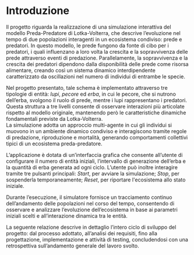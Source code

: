 # Introduzione
Il progetto riguarda la realizzazione di una simulazione interattiva del modello Preda-Predatore di Lotka-Volterra, che descrive l’evoluzione nel tempo di due popolazioni interagenti in un ecosistema condiviso: prede e predatori. In questo modello, le prede fungono da fonte di cibo per i predatori, i quali influenzano a loro volta la crescita e la sopravvivenza delle prede attraverso eventi di predazione. Parallelamente, la sopravvivenza e la crescita dei predatori dipendono dalla disponibilità delle prede come risorsa alimentare, creando così un sistema dinamico interdipendente caratterizzato da oscillazioni nel numero di individui di entrambe le specie. 

Nel progetto presentato, tale schema è implementato attraverso tre tipologie di entità: *lupi*, *pecore* ed *erba*, in cui le pecore, che si nutrono dell’erba, svolgono il ruolo di prede, mentre i lupi rappresentano i predatori. Questa struttura a tre livelli consente di osservare interazioni più articolate rispetto al modello originale, mantenendo però le caratteristiche dinamiche fondamentali previste da Lotka-Volterra.  
La simulazione adotta un approccio multi-agente in cui gli individui si muovono in un ambiente dinamico condiviso e interagiscono tramite regole di predazione, riproduzione e mortalità, generando comportamenti collettivi tipici di un ecosistema preda-predatore.

L’applicazione è dotata di un’interfaccia grafica che consente all’utente di configurare il numero di entità iniziali, l’intervallo di generazione dell’erba e la quantità di erba generata ad ogni ciclo. L’utente può inoltre interagire tramite tre pulsanti principali: *Start*, per avviare la simulazione; *Stop*, per sospenderla temporaneamente; *Reset*, per riportare l'ecosistema allo stato iniziale.

Durante l’esecuzione, il simulatore fornisce un tracciamento continuo dell’andamento delle popolazioni nel corso del tempo, consentendo di osservare e analizzare l’evoluzione dell’ecosistema in base ai parametri iniziali scelti e all’interazione dinamica tra le entità.

La seguente relazione descrive in dettaglio l’intero ciclo di sviluppo del progetto: dal processo adottato, all’analisi dei requisiti, fino alla progettazione, implementazione e attività di testing, concludendosi con una retrospettiva sull’andamento generale del lavoro svolto.
